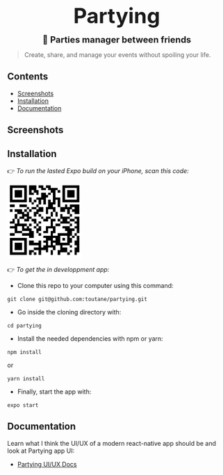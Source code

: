 <p align="center"><strong style="font-size:3rem">Partying</strong></p>

<p align="center"><strong style="font-size:1.25rem">🥳 Parties manager between friends</strong></p>

> Create, share, and manage your events without spoiling your life.

## Contents

- [Screenshots](#Screenshots)
- [Installation](#Installation)
- [Documentation](#Documentation)

## Screenshots

## Installation

👉 _To run the lasted Expo build on your iPhone, scan this code:_

<img src="./assets/img/partying-expo-qr.png" alt="partying-expo-qr" style="zoom:50%;" />

👉 _To get the in developpment app:_

- Clone this repo to your computer using this command:

```shell
git clone git@github.com:toutane/partying.git
```

- Go inside the cloning directory with:

```shell
cd partying
```

- Install the needed dependencies with npm or yarn:

```shell
npm install
```

or

```shell
yarn install
```

- Finally, start the app with:

```shell
expo start
```

## Documentation

Learn what I think the UI/UX of a modern react-native app should be and look at Partying app UI:

- [Partying UI/UX Docs](./assets/docs/partying-UI-UX-documentation)
